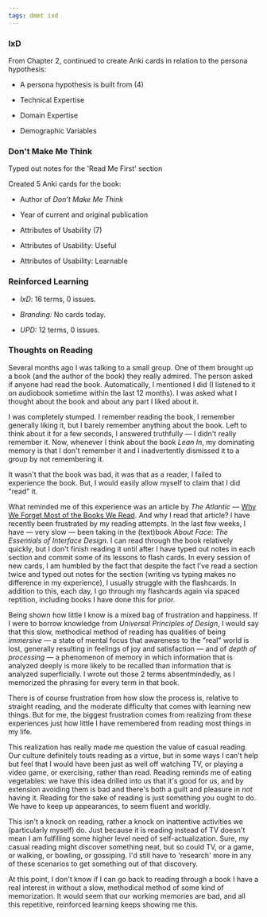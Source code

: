 ```yaml
---
tags: dmmt ixd
---
```


### IxD

From Chapter 2, continued to create Anki cards in relation to the persona hypothesis:

* A persona hypothesis is built from (4)

* Technical Expertise

* Domain Expertise

* Demographic Variables

### Don't Make Me Think

Typed out notes for the 'Read Me First' section

Created 5 Anki cards for the book:

* Author of *Don't Make Me Think*

* Year of current and original publication

* Attributes of Usability (7)

* Attributes of Usability: Useful

* Attributes of Usability: Learnable

### Reinforced Learning

* *IxD*: 16 terms, 0 issues.

* *Branding:* No cards today.

* *UPD:* 12 terms, 0 issues.

### Thoughts on Reading

Several months ago I was talking to a small group. One of them brought up a book (and the author of the book) they really admired. The person asked if anyone had read the book. Automatically, I mentioned I did (I listened to it on audiobook sometime within the last 12 months). I was asked what I thought about the book and about any part I liked about it.

I was completely stumped. I remember reading the book, I remember generally liking it, but I barely remember anything about the book. Left to think about it for a few seconds, I answered truthfully — I didn't really remember it. Now, whenever I think about the book *Lean In*, my dominating memory is that I don't remember it and I inadvertently dismissed it to a group by not remembering it.

It wasn't that the book was bad, it was that as a reader, I failed to experience the book. But, I would easily allow myself to claim that I did "read" it.

What reminded me of this experience was an article by *The Atlantic* — [Why We Forget Most of the Books We Read](https://www.theatlantic.com/science/archive/2018/01/what-was-this-article-about-again/551603/). And why I read that article? I have recently been frustrated by my reading attempts. In the last few weeks, I have — very slow — been taking in the (text)book *About Face: The Essentials of Interface Design*. I can read through the book relatively quickly, but I don't finish reading it until after I have typed out notes in each section and commit some of its lessons to flash cards. In every session of new cards, I am humbled by the fact that despite the fact I've read a section twice and typed out notes for the section (writing vs typing makes no difference in my experience), I usually struggle with the flashcards. In addition to this, each day, I go through my flashcards again via spaced reptition, including books I have done this for prior.  

Being shown how little I know is a mixed bag of frustration and happiness. If I were to borrow knowledge from *Universal Principles of Design*, I would say that this slow, methodical method of reading has qualities of being *immersive* — a state of mental focus that awareness to the "real" world is lost, generally resulting in feelings of joy and satisfaction — and of *depth of processing* — a phenomenon of memory in which information that is analyzed deeply is more likely to be recalled than information that is analyzed superficially. I wrote out those 2 terms absentmindedly, as I memorized the phrasing for every term in that book. 

There is of course frustration from how slow the process is, relative to straight reading, and the moderate difficulty that comes with learning new things. But for me, the biggest frustration comes from realizing from these experiences just how little I have remembered from reading most things in my life. 

This realization has really made me question the value of casual reading. Our culture definitely touts reading as a virtue, but in some ways I can't help but feel that I would have been just as well off watching TV, or playing a video game, or exercising, rather than read. Reading reminds me of eating vegetables: we have this idea drilled into us that it's good for us, and by extension avoiding them is bad and there's both a guilt and pleasure in *not* having it. Reading for the sake of reading is just something you ought to do. We have to keep up appearances, to seem fluent and worldly. 

This isn't a knock on reading, rather a knock on inattentive activities we (particularly myself) do. Just because it is reading instead of TV doesn't mean I am fulfilling some higher level need of self-actualization. Sure, my casual reading might discover something neat, but so could TV, or a game, or walking, or bowling, or gossiping. I'd still have to 'research' more in any of these scenarios to get something out of that discovery.

At this point, I don't know if I can go back to reading through a book I have a real interest in without a slow, methodical method of some kind of memorization. It would seem that our working memories are bad, and all this repetitive, reinforced learning keeps showing me this.



